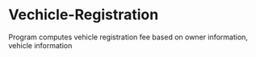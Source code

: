 # Vechicle-Registration
Program computes vehicle registration fee based on owner information, vehicle information
